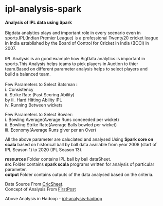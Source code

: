 # ipl-analysis-spark


<b>Analysis of IPL data using Spark</b><br><br>
Bigdata analytics plays and important role in every scenario even in sports.IPL(Indian Premier League) is a professional Twenty20 cricket league in India established by the Board of Control for Cricket in India (BCCI) in 2007.
<br><br>
IPL Analysis is an good example how BigData analytics is important in sports.This Analysis helps teams to pick players in Auction to thier team.Based on different parameter analysis helps to select players and build a balanced team.<br><br>
Few Parameters to Select Batsman :<br>
i. Consistency <br>
ii. Strike Rate (Fast Scoring Ability)<br>by
iii. Hard Hitting Ability  IPL<br>
iv. Running Between wickets<br>


Few Parameters to Select Bowler:<br>
i. Bowling Average(Average Runs conceeded per wicket) <br>
ii. Bowling Strike Rate(Average Balls bowled per wicket) <br>
iii. Economy(Average Runs giver per an Over) <br>

All the above parameter are caluclated and analysed Using <b>Spark core on scala</b> based on historical ball by ball data available from year 2008 (start of IPL Season 1) to 2020 (IPL Season 13). 

<b>resources</b> Folder contains IPL ball by ball dataSheet.<br>
<b>src</b> Folder contains <b>spark scala</b> programs written for analysis of particular parameter.<br>
<b>output</b> Folder contains outputs of the data analysed based on the criteria.<br>

Data Source  From <a href="https://cricsheet.org/downloads/#experimental" target="_blank">CricSheet</a>.<br>
Concept of Analysis From <a href="https://www.firstpost.com/long-reads/ipl-and-big-data-analytics-a-match-made-in-heaven-4438611.html" target="_blank">FirstPost</a></br>

Above Analysis in Hadoop - <a href="https://github.com/durga-mahesh-333/ipl-analysis-hadoop" target="_blank">ipl-analysis-hadoop</a>

